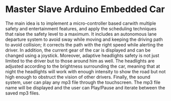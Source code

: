 # Master Slave Arduino Embedded Car
 
The main idea is to implement a micro-controller based carwith multiple safety and entertainment features,
and apply the scheduling techniques that raise the safety level to a maximum.
It includes an autonomous lane departure system to avoid sway while moving and
keeping the driving path to avoid collision; it corrects the path with the right speed
while alerting the driver. In addition, the current gear of the car is displayed and can
be changed using a joystick. Moreover, adaptive headlights safety is not just limited
to the driver but to those around him as well. The headlights are adjusted
according to the brightness surrounding the car, meaning that at night the
headlights will work with enough intensity to show the road but not high enough to
obstruct the vision of other drivers. Finally, the sound system, user can play any
mp3 file through the touchscreen. The mp3 file name will be displayed and the user
can Play/Pause and iterate between the saved mp3 files.
